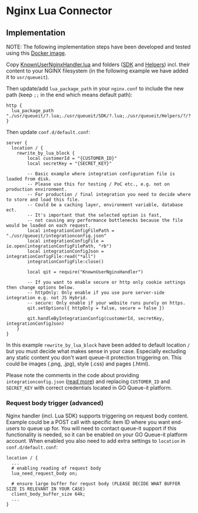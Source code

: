# Nginx Lua Connector

## Implementation

NOTE: The following implementation steps have been developed and tested using this [Docker image](https://github.com/fabiocicerchia/nginx-lua).

Copy [KnownUserNginxHandler.lua](https://github.com/queueit/KnownUser.V3.Lua/blob/master/Handlers/KnownUserNginxHandler.lua) and folders ([SDK](https://github.com/queueit/KnownUser.V3.Lua/tree/master/SDK) and [Helpers](https://github.com/queueit/KnownUser.V3.Lua/tree/master/Helpers)) incl. their content to your NGINX filesystem (in the following example we have added it to `usr/queueit`).

Then update/add `lua_package_path` in your `nginx.conf` to include the new path (keep `;;` in the end which means default path):

```
http {
  lua_package_path "./usr/queueit/?.lua;./usr/queueit/SDK/?.lua;./usr/queueit/Helpers/?/?.lua;;";
}
```

Then update `conf.d/default.conf`:
```
server {
  location / {
    rewrite_by_lua_block {
        local customerId = "{CUSTOMER_ID}"
        local secretKey = "{SECRET_KEY}"

        -- Basic example where integration configuration file is loaded from disk.
        -- Please use this for testing / PoC etc., e.g. not on production environment.
        -- For production / final integration you need to decide where to store and load this file. 
        -- Could be a caching layer, environment variable, database ect.
        -- It's important that the selected option is fast, 
        -- not causing any performance bottlenecks because the file would be loaded on each request.
        local integrationConfigFilePath = "./usr/queueit/integrationconfig.json"
        local integrationConfigFile = io.open(integrationConfigFilePath, "rb")
        local integrationConfigJson = integrationConfigFile:read("*all")
        integrationConfigFile:close()

        local qit = require("KnownUserNginxHandler")

        -- If you want to enable secure or http only cookie settings then change options below.
        -- httpOnly: Only enable if you use pure server-side integration e.g. not JS Hybrid.
        -- secure: Only enable if your website runs purely on https.
        qit.setOptions({ httpOnly = false, secure = false })

        qit.handleByIntegrationConfig(customerId, secretKey, integrationConfigJson)
    }
}
```
In this example `rewrite_by_lua_block` have been added to default location `/` but you must decide what makes sense in your case.
Especially excluding any static content you don't want queue-it protection triggering on. This could be images (.png, .jpg), style (.css) and pages (.html).  

Please note the comments in the code about providing `integrationconfig.json` ([read more](https://github.com/queueit/KnownUser.V3.Lua#1-providing-the-queue-configuration)) and replacing `CUSTOMER_ID` and `SECRET_KEY` with correct credentials located in GO Queue-it platform.

### Request body trigger (advanced)
Nginx handler (incl. Lua SDK) supports triggering on request body content. Example could be a POST call with specific item ID where you want end-users to queue up for.
You will need to contact queue-it support if this functionality is needed, so it can be enabled on your GO Queue-it platform account.
When enabled you also need to add extra settings to `location` in `conf.d/default.conf`:

```
location / {
  ...
  # enabling reading of request body
  lua_need_request_body on; 
  
  # ensure large buffer for requst body (PLEASE DECIDE WHAT BUFFER SIZE IS RELEVANT IN YOUR CASE)
  client_body_buffer_size 64k; 
  ...
}
```

